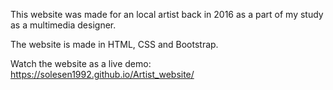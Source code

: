 This website was made for an local artist back in 2016 as a part of my study as a multimedia designer.

The website is made in HTML, CSS and Bootstrap.

Watch the website as a live demo:
https://solesen1992.github.io/Artist_website/
